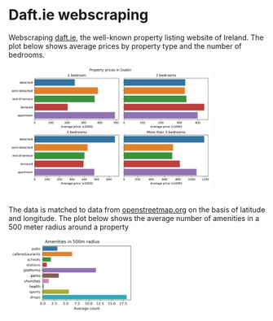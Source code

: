 # Daft.ie webscraping
Webscraping [daft.ie](http://www.daft.ie), the well-known property listing website of Ireland. The plot below shows average prices by property type and the number of bedrooms.

<img src="images/prices_property_type.png" width="400">
<br>
<br>

The data is matched to data from [openstreetmap.org](http://www.openstreetmap.org) on the basis of latitude and longitude. The plot below shows the average number of amenities in a 500 meter radius around a property

<img src="images/amenities.png" width="250">
